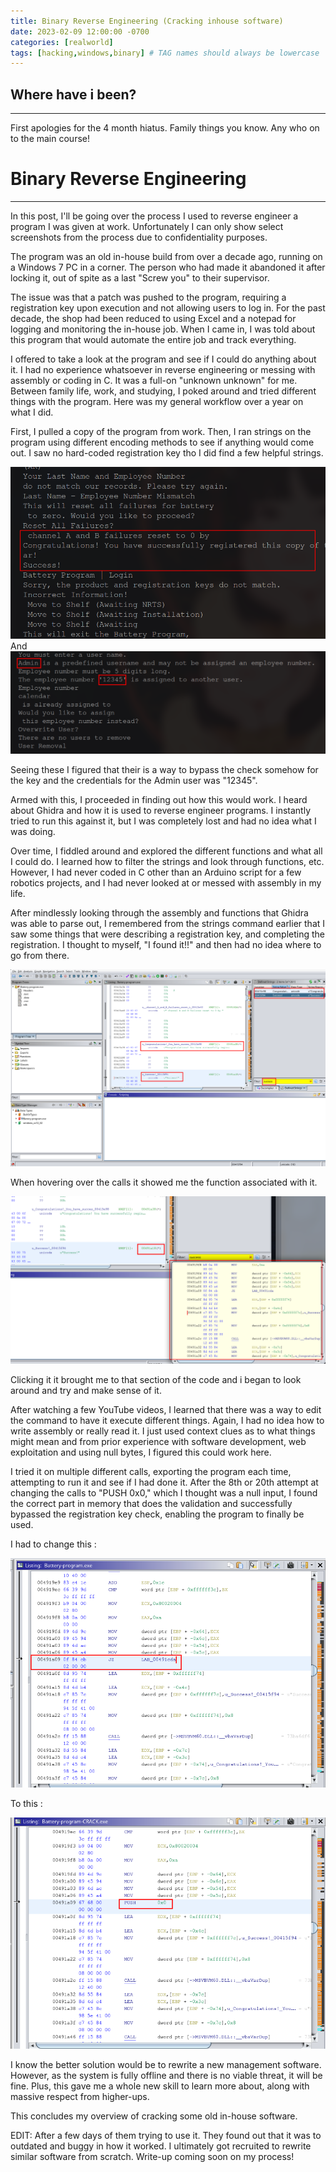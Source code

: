 ```yaml
---
title: Binary Reverse Engineering (Cracking inhouse software)
date: 2023-02-09 12:00:00 -0700
categories: [realworld]
tags: [hacking,windows,binary] # TAG names should always be lowercase
---
```


## Where have i been?
---
First apologies for the 4 month hiatus. Family things you know. Any who on to the main course!

# Binary Reverse Engineering
---


In this post, I'll be going over the process I used to reverse engineer a program I was given at work. Unfortunately I can only show select screenshots from the process due to confidentiality purposes.

The program was an old in-house build from over a decade ago, running on a Windows 7 PC in a corner. The person who had made it abandoned it after locking it, out of spite as a last "Screw you" to their supervisor.

The issue was that a patch was pushed to the program, requiring a registration key upon execution and not allowing users to log in. For the past decade, the shop had been reduced to using Excel and a notepad for logging and monitoring the in-house job. When I came in, I was told about this program that would automate the entire job and track everything.

I offered to take a look at the program and see if I could do anything about it. I had no experience whatsoever in reverse engineering or messing with assembly or coding in C. It was a full-on "unknown unknown" for me. Between family life, work, and studying, I poked around and tried different things with the program. Here was my general workflow over a year on what I did.

First, I pulled a copy of the program from work. Then, I ran strings on the program using different encoding methods to see if anything would come out. I saw no hard-coded registration key tho I did find a few helpful strings.

![](assets/images/batt-program/batt-strings.png)
And
![](assets/images/batt-program/batt-strings-login-creds.png)

Seeing these I figured that their is a way to bypass the check somehow for the key and the credentials for the Admin user was "12345".

Armed with this, I proceeded in finding out how this would work. I heard about Ghidra and how it is used to reverse engineer programs. I instantly tried to run this against it, but I was completely lost and had no idea what I was doing.

Over time, I fiddled around and explored the different functions and what all I could do. I learned how to filter the strings and look through functions, etc. However, I had never coded in C other than an Arduino script for a few robotics projects, and I had never looked at or messed with assembly in my life.

After mindlessly looking through the assembly and functions that Ghidra was able to parse out, I remembered from the strings command earlier that I saw some things that were describing a registration key, and completing the registration. I thought to myself, "I found it!!" and then had no idea where to go from there.

![](assets/images/batt-program/ghidra-success-calls.png)

When hovering over the calls it showed me the function associated with it.

![](assets/images/batt-program/ghidra-popup.png)

Clicking it it brought me to that section of the code and i began to look around and try and make sense of it.

After watching a few YouTube videos, I learned that there was a way to edit the command to have it execute different things. Again, I had no idea how to write assembly or really read it. I just used context clues as to what things might mean and from prior experience with software development, web exploitation and using null bytes, I figured this could work here.

I tried it on multiple different calls, exporting the program each time, attempting to run it and see if I had done it. After the 8th or 20th attempt at changing the calls to "PUSH 0x0," which I thought was a null input, I found the correct part in memory that does the validation and successfully bypassed the registration key check, enabling the program to finally be used.

I had to change this :

![](assets/images/batt-program/ghidra-code-before.png)

To this :

![](assets/images/batt-program/ghidra-code-after.png)

I know the better solution would be to rewrite a new management software. However, as the system is fully offline and there is no viable threat, it will be fine. Plus, this gave me a whole new skill to learn more about, along with massive respect from higher-ups.

This concludes my overview of cracking some old in-house software.

EDIT: After a few days of them trying to use it. They found out that it was to outdated and buggy in how it worked. I ultimately got recruited to rewrite similar software from scratch. Write-up coming soon on my process!



